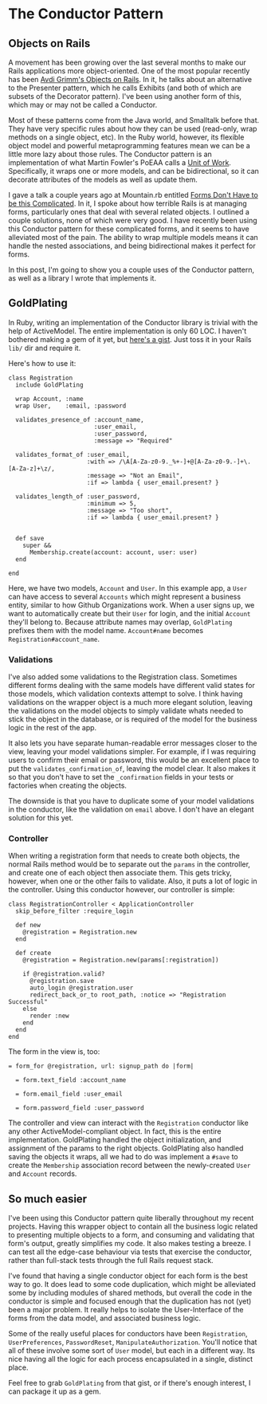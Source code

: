 # The Conductor Pattern

## Objects on Rails

A movement has been growing over the last several months to make our Rails applications more object-oriented. One of the most popular recently has been [Avdi Grimm's Objects on Rails][oor]. In it, he talks about an alternative to the Presenter pattern, which he calls Exhibits (and both of which are subsets of the Decorator pattern). I've been using another form of this, which may or may not be called a Conductor.

Most of these patterns come from the Java world, and Smalltalk before that. They have very specific rules about how they can be used (read-only, wrap methods on a single object, etc). In the Ruby world, however, its flexible object model and powerful metaprogramming features mean we can be a little more lazy about those rules. The Conductor pattern is an implementation of what Martin Fowler's PoEAA calls a [Unit of Work][UoW]. Specifically, it wraps one or more models, and can be bidirectional, so it can decorate attributes of the models as well as update them.

I gave a talk a couple years ago at Mountain.rb entitled [Forms Don't Have to be this Complicated][mtnrb-talk]. In it, I spoke about how terrible Rails is at managing forms, particularly ones that deal with several related objects. I outlined a couple solutions, none of which were very good. I have recently been using this Conductor pattern for these complicated forms, and it seems to have alleviated most of the pain. The ability to wrap multiple models means it can handle the nested associations, and being bidirectional makes it perfect for forms.

In this post, I'm going to show you a couple uses of the Conductor pattern, as well as a library I wrote that implements it.

[oor]: http://objectsonrails.com/
[mtnrb-talk]: http://www.confreaks.com/videos/422-mountainrb2010-forms-don-t-have-to-be-this-complicated
[UoW]: http://martinfowler.com/eaaCatalog/unitOfWork.html

## GoldPlating

In Ruby, writing an implementation of the Conductor library is trivial with the help of ActiveModel. The entire implementation is only 60 LOC. I haven't bothered making a gem of it yet, but [here's a gist][gold-plating]. Just toss it in your Rails `lib/` dir and require it.

Here's how to use it:

    class Registration
      include GoldPlating

      wrap Account, :name
      wrap User,    :email, :password

      validates_presence_of :account_name,
                            :user_email,
                            :user_password,
                            :message => "Required"

      validates_format_of :user_email,
                          :with => /\A[A-Za-z0-9._%+-]+@[A-Za-z0-9.-]+\.[A-Za-z]+\z/,
                          :message => "Not an Email",
                          :if => lambda { user_email.present? }

      validates_length_of :user_password,
                          :minimum => 5,
                          :message => "Too short",
                          :if => lambda { user_email.present? }


      def save
        super &&
          Membership.create(account: account, user: user)
      end

    end

Here, we have two models, `Account` and `User`. In this example app, a `User` can have access to several `Accounts` which might represent a business entity, similar to how Github Organizations work. When a user signs up, we want to automatically create but their `User` for login, and the initial `Account` they'll belong to. Because attribute names may overlap, `GoldPlating` prefixes them with the model name. `Account#name` becomes `Registration#account_name`.

### Validations

I've also added some validations to the Registration class. Sometimes different forms dealing with the same models have different valid states for those models, which validation contexts attempt to solve. I think having validations on the wrapper object is a much more elegant solution, leaving the validations on the model objects to simply validate whats needed to stick the object in the database, or is required of the model for the business logic in the rest of the app.

It also lets you have separate human-readable error messages closer to the view, leaving your model validations simpler. For example, if I was requiring users to confirm their email or password, this would be an excellent place to put the `validates_confirmation_of`, leaving the model clear. It also makes it so that you don't have to set the `_confirmation` fields in your tests or factories when creating the objects.

The downside is that you have to duplicate some of your model validations in the conductor, like the validation on `email` above. I don't have an elegant solution for this yet.

### Controller

When writing a registration form that needs to create both objects, the normal Rails method would be to separate out the `params` in the controller, and create one of each object then associate them. This gets tricky, however, when one or the other fails to validate. Also, it puts a lot of logic in the controller. Using this conductor however, our controller is simple:

    class RegistrationController < ApplicationController
      skip_before_filter :require_login

      def new
        @registration = Registration.new
      end

      def create
        @registration = Registration.new(params[:registration])

        if @registration.valid?
          @registration.save
          auto_login @registration.user
          redirect_back_or_to root_path, :notice => "Registration Successful"
        else
          render :new
        end
      end
    end

The form in the view is, too:

    = form_for @registration, url: signup_path do |form|

      = form.text_field :account_name

      = form.email_field :user_email

      = form.password_field :user_password

The controller and view can interact with the `Registration` conductor like any other ActiveModel-compliant object. In fact, this is the entire implementation. GoldPlating handled the object initialization, and assignment of the params to the right objects. GoldPlating also handled saving the objects it wraps, all we had to do was implement a `#save` to create the `Membership` association record between the newly-created `User` and `Account` records.

[gold-plating]: https://gist.github.com/2565340

## So much easier

I've been using this Conductor pattern quite liberally throughout my recent projects. Having this wrapper object to contain all the business logic related to presenting multiple objects to a form, and consuming and validating that form's output, greatly simplifies my code. It also makes testing a breeze. I can test all the edge-case behaviour via tests that exercise the conductor, rather than full-stack tests through the full Rails request stack.

I've found that having a single conductor object for each form is the best way to go. It does lead to some code duplication, which might be alleviated some by including modules of shared methods, but overall the code in the conductor is simple and focused enough that the duplication has not (yet) been a major problem. It really helps to isolate the User-Interface of the forms from the data model, and associated business logic.

Some of the really useful places for conductors have been `Registration`, `UserPreferences`, `PasswordReset`, `ManipulateAuthorization`. You'll notice that all of these involve some sort of `User` model, but each in a different way. Its nice having all the logic for each process encapsulated in a single, distinct place.

Feel free to grab `GoldPlating` from that gist, or if there's enough interest, I can package it up as a gem.


